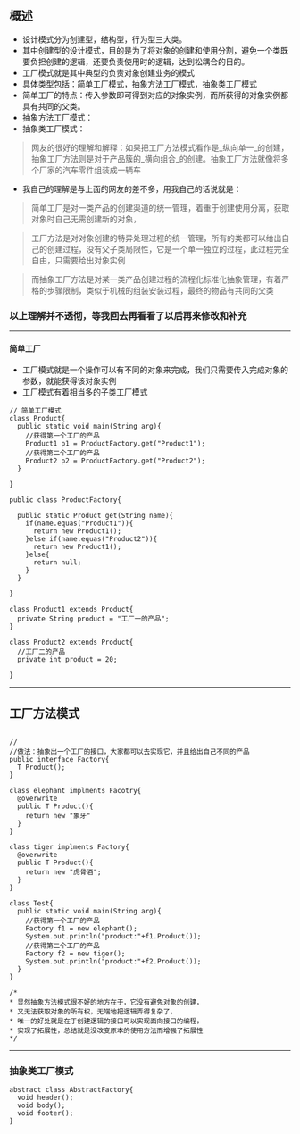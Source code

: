 ## 概述

* 设计模式分为创建型，结构型，行为型三大类。
* 其中创建型的设计模式，目的是为了将对象的创建和使用分割，避免一个类既要负担创建的逻辑，还要负责使用时的逻辑，达到松耦合的目的。
* 工厂模式就是其中典型的负责对象创建业务的模式
* 具体类型包括：简单工厂模式，抽象方法工厂模式，抽象类工厂模式
* 简单工厂的特点：传入参数即可得到对应的对象实例，而所获得的对象实例都具有共同的父类。
* 抽象方法工厂模式：
* 抽象类工厂模式：

> 网友的很好的理解和解释：如果把工厂方法模式看作是_纵向单一_的创建，抽象工厂方法则是对于产品簇的_横向组合_的创建。抽象工厂方法就像将多个厂家的汽车零件组装成一辆车

* 我自己的理解是与上面的网友的差不多，用我自己的话说就是：

> 简单工厂是对一类产品的创建渠道的统一管理，着重于创建使用分离，获取对象时自己无需创建新的对象，

> 工厂方法是对对象创建的特异处理过程的统一管理，所有的类都可以给出自己的创建过程，没有父子类局限性，它是一个单一独立的过程，此过程完全自由，只需要给出对象实例

> 而抽象工厂方法是对某一类产品创建过程的流程化标准化抽象管理，有着严格的步骤限制，类似于机械的组装安装过程，最终的物品有共同的父类

### 以上理解并不透彻，等我回去再看看了以后再来修改和补充



---

#### 简单工厂

* 工厂模式就是一个操作可以有不同的对象来完成，我们只需要传入完成对象的参数，就能获得该对象实例
* 工厂模式有着相当多的子类工厂模式


```
// 简单工厂模式
class Product{
  public static void main(String arg){
    //获得第一个工厂的产品
    Product1 p1 = ProductFactory.get("Product1");
    //获得第二个工厂的产品
    Product2 p2 = ProductFactory.get("Product2");
  }

}

public class ProductFactory{

  public static Product get(String name){
    if(name.equas("Product1")){
      return new Product1();
    }else if(name.equas("Product2")){
      return new Product1();
    }else{
      return null;
    }
  }  

}

class Product1 extends Product{
  private String product = "工厂一的产品";
}

class Product2 extends Product{
  //工厂二的产品
  private int product = 20;

}

```
---
## 工厂方法模式

```

//
//做法：抽象出一个工厂的接口，大家都可以去实现它，并且给出自己不同的产品
public interface Factory{
  T Product();
}

class elephant implments Facotry{
  @overwrite
  public T Product(){
    return new "象牙"
  }
}

class tiger implments Factory{
  @overwrite
  public T Product(){
    return new "虎骨酒";
  }
}

class Test{
  public static void main(String arg){
    //获得第一个工厂的产品
    Factory f1 = new elephant();
    System.out.println("product:"+f1.Product());
    //获得第二个工厂的产品
    Factory f2 = new tiger();
    System.out.println("product:"+f2.Product());
  }
}

/*
* 显然抽象方法模式很不好的地方在于，它没有避免对象的创建，
* 又无法获取对象的所有权，无端地把逻辑弄得复杂了，
* 唯一的好处就是在于创建逻辑的接口可以实现面向接口的编程，
* 实现了拓展性，总结就是没改变原本的使用方法而增强了拓展性
*/

```

---
### 抽象类工厂模式

```
abstract class AbstractFactory{
  void header();
  void body();
  void footer();
}


```
